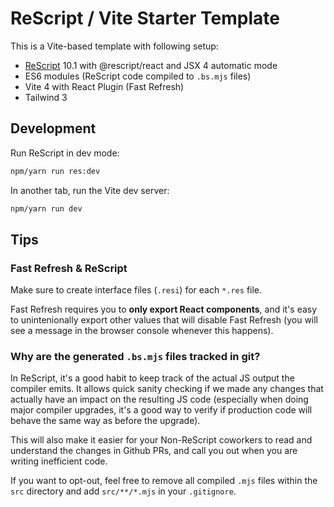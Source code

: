 # ReScript / Vite Starter Template

This is a Vite-based template with following setup:

- [ReScript](https://rescript-lang.org) 10.1 with @rescript/react and JSX 4 automatic mode
- ES6 modules (ReScript code compiled to `.bs.mjs` files)
- Vite 4 with React Plugin (Fast Refresh)
- Tailwind 3

## Development

Run ReScript in dev mode:

```sh
npm/yarn run res:dev
```

In another tab, run the Vite dev server:

```sh
npm/yarn run dev
```

## Tips

### Fast Refresh & ReScript

Make sure to create interface files (`.resi`) for each `*.res` file.

Fast Refresh requires you to **only export React components**, and it's easy to unintenionally export other values that will disable Fast Refresh (you will see a message in the browser console whenever this happens).

### Why are the generated `.bs.mjs` files tracked in git?

In ReScript, it's a good habit to keep track of the actual JS output the compiler emits. It allows quick sanity checking if we made any changes that actually have an impact on the resulting JS code (especially when doing major compiler upgrades, it's a good way to verify if production code will behave the same way as before the upgrade).

This will also make it easier for your Non-ReScript coworkers to read and understand the changes in Github PRs, and call you out when you are writing inefficient code.

If you want to opt-out, feel free to remove all compiled `.mjs` files within the `src` directory and add `src/**/*.mjs` in your `.gitignore`.
